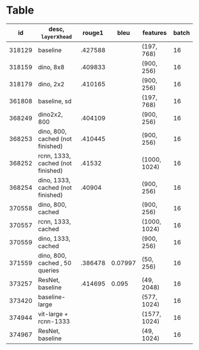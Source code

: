 # Table
| id     | desc, `layer`x`head`              | rouge1  | bleu    | features     | batch |
|--------|-----------------------------------|---------|---------|--------------|-------|
| 318129 | baseline                          | .427588 |         | (197, 768)   | 16    |
| 318159 | dino, 8x8                         | .409833 |         | (900, 256)   | 16    |
| 318179 | dino, 2x2                         | .410165 |         | (900, 256)   | 16    |
| 361808 | baseline, sd                      |         |         | (197, 768)   | 16    |
| 368249 | dino2x2, 800                      | .404109 |         | (900, 256)   | 16    |
| 368253 | dino, 800, cached (not finished)  | .410445 |         | (900, 256)   | 16    |
| 368252 | rcnn, 1333, cached (not finished) | .41532  |         | (1000, 1024) | 16    |
| 368254 | dino, 1333, cached (not finished) | .40904  |         | (900, 256)   | 16    |
| 370558 | dino, 800, cached                 |         |         | (900, 256)   | 16    |
| 370557 | rcnn, 1333, cached                |         |         | (1000, 1024) | 16    |
| 370559 | dino, 1333, cached                |         |         | (900, 256)   | 16    |
| 371559 | dino, 800, cached , 50 queries    | .386478 | 0.07997 | (50, 256)    | 16    |
| 373257 | ResNet, baseline                  | .414695 | 0.095   | (49, 2048)   | 16    |
| 373420 | baseline-large                    |         |         | (577, 1024)  | 16    |
| 374944 | vit-large + rcnn-1333             |         |         | (1577, 1024) | 16    |
| 374967 | ResNet, baseline                  |         |         | (49, 1024)   | 16    |
